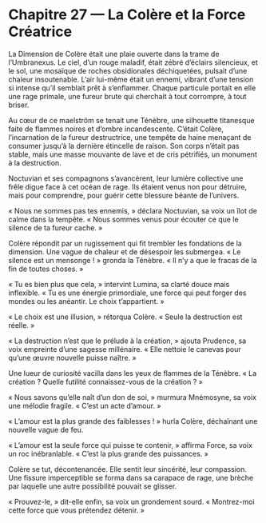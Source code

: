 # Chapitre 27 — La Colère et la Force Créatrice

La Dimension de Colère était une plaie ouverte dans la trame de l’Umbranexus. Le ciel, d’un rouge maladif, était zébré d’éclairs silencieux, et le sol, une mosaïque de roches obsidionales déchiquetées, pulsait d’une chaleur insoutenable. L’air lui-même était un ennemi, vibrant d’une tension si intense qu’il semblait prêt à s’enflammer. Chaque particule portait en elle une rage primale, une fureur brute qui cherchait à tout corrompre, à tout briser.

Au cœur de ce maelström se tenait une Ténèbre, une silhouette titanesque faite de flammes noires et d’ombre incandescente. C’était Colère, l’incarnation de la fureur destructrice, une tempête de haine menaçant de consumer jusqu’à la dernière étincelle de raison. Son corps n’était pas stable, mais une masse mouvante de lave et de cris pétrifiés, un monument à la destruction.

Noctuvian et ses compagnons s’avancèrent, leur lumière collective une frêle digue face à cet océan de rage. Ils étaient venus non pour détruire, mais pour comprendre, pour guérir cette blessure béante de l’univers.

« Nous ne sommes pas tes ennemis, » déclara Noctuvian, sa voix un îlot de calme dans la tempête. « Nous sommes venus pour écouter ce que le silence de ta fureur cache. »

Colère répondit par un rugissement qui fit trembler les fondations de la dimension. Une vague de chaleur et de désespoir les submergea. « Le silence est un mensonge ! » gronda la Ténèbre. « Il n’y a que le fracas de la fin de toutes choses. »

« Tu es bien plus que cela, » intervint Lumina, sa clarté douce mais inflexible. « Tu es une énergie primordiale, une force qui peut forger des mondes ou les anéantir. Le choix t’appartient. »

« Le choix est une illusion, » rétorqua Colère. « Seule la destruction est réelle. »

« La destruction n’est que le prélude à la création, » ajouta Prudence, sa voix empreinte d’une sagesse millénaire. « Elle nettoie le canevas pour qu’une œuvre nouvelle puisse naître. »

Une lueur de curiosité vacilla dans les yeux de flammes de la Ténèbre. « La création ? Quelle futilité connaissez-vous de la création ? »

« Nous savons qu’elle naît d’un don de soi, » murmura Mnémosyne, sa voix une mélodie fragile. « C’est un acte d’amour. »

« L’amour est la plus grande des faiblesses ! » hurla Colère, déchaînant une nouvelle vague de feu.

« L’amour est la seule force qui puisse te contenir, » affirma Force, sa voix un roc inébranlable. « C’est la plus grande des puissances. »

Colère se tut, décontenancée. Elle sentit leur sincérité, leur compassion. Une fissure imperceptible se forma dans sa carapace de rage, une brèche par laquelle une autre possibilité pouvait se glisser.

« Prouvez-le, » dit-elle enfin, sa voix un grondement sourd. « Montrez-moi cette force que vous prétendez détenir. »